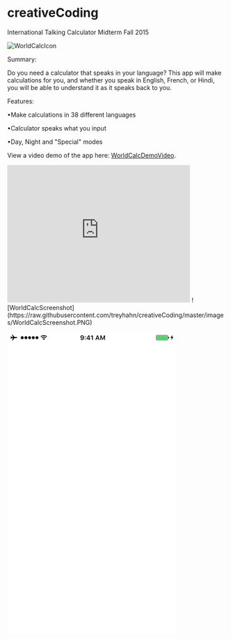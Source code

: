 # creativeCoding
International Talking Calculator Midterm
Fall 2015

![WorldCalcIcon]()

Summary:

Do you need a calculator that speaks in your language?  This app will make calculations for you, and whether you speak in English, French, or Hindi, you will be able to understand it as it speaks back to you.

Features:

•Make calculations in 38 different languages

•Calculator speaks what you input

•Day, Night and "Special" modes

View a video demo of the app here: [WorldCalcDemoVideo](https://youtu.be/8oj5VEEGex8).
<iframe width="420" height="315" src="https://www.youtube.com/embed/8oj5VEEGex8" frameborder="0" allowfullscreen></iframe>
![WorldCalcScreenshot](https://raw.githubusercontent.com/treyhahn/creativeCoding/master/images/WorldCalcScreenshot.PNG)

![WorldCalcDemoGIF](https://raw.githubusercontent.com/treyhahn/creativeCoding/master/images/WorldCalc.gif)